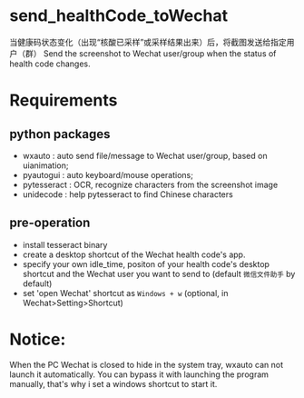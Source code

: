 # send_healthCode_toWechat
当健康码状态变化（出现“核酸已采样”或采样结果出来）后，将截图发送给指定用户（群）
Send the screenshot to Wechat user/group when the status of health code changes.

# Requirements

## python packages
- wxauto : auto send file/message to Wechat user/group, based on uianimation;
- pyautogui : auto keyboard/mouse operations;
- pytesseract : OCR, recognize characters from the screenshot image
- unidecode : help pytesseract to find Chinese characters

## pre-operation
- install tesseract binary
- create a desktop shortcut of the Wechat health code's app.
- specify your own idle_time, positon of your health code's desktop shortcut and the Wechat user you want to send to (default `微信文件助手` by default)
- set 'open Wechat' shortcut as `Windows + w` (optional, in Wechat>Setting>Shortcut)


# Notice:
When the PC Wechat is closed to hide in the system tray, wxauto can not launch it automatically. You can bypass it with launching the program manually, that's why i set a windows shortcut to start it.
